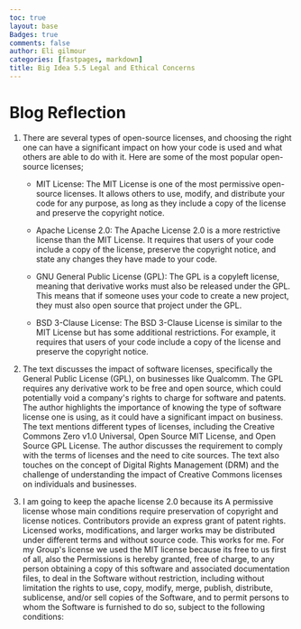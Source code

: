 ```yaml
---
toc: true
layout: base
Badges: true
comments: false
author: Eli gilmour
categories: [fastpages, markdown]
title: Big Idea 5.5 Legal and Ethical Concerns
---
```


# Blog Reflection

1. There are several types of open-source licenses, and choosing the right one can have a significant impact on how your code is used and what others are able to do with it. Here are some of the most popular open-source licenses;
    - MIT License: The MIT License is one of the most permissive open-source licenses. It allows others to use, modify, and distribute your code for any purpose, as long as they include a copy of the license and preserve the copyright notice.

    - Apache License 2.0: The Apache License 2.0 is a more restrictive license than the MIT License. It requires that users of your code include a copy of the license, preserve the copyright notice, and state any changes they have made to your code.

    - GNU General Public License (GPL): The GPL is a copyleft license, meaning that derivative works must also be released under the GPL. This means that if someone uses your code to create a new project, they must also open source that project under the GPL.

    - BSD 3-Clause License: The BSD 3-Clause License is similar to the MIT License but has some additional restrictions. For example, it requires that users of your code include a copy of the license and preserve the copyright notice.

2. The text discusses the impact of software licenses, specifically the General Public License (GPL), on businesses like Qualcomm. The GPL requires any derivative work to be free and open source, which could potentially void a company's rights to charge for software and patents. The author highlights the importance of knowing the type of software license one is using, as it could have a significant impact on business. The text mentions different types of licenses, including the Creative Commons Zero v1.0 Universal, Open Source MIT License, and Open Source GPL License. The author discusses the requirement to comply with the terms of licenses and the need to cite sources. The text also touches on the concept of Digital Rights Management (DRM) and the challenge of understanding the impact of Creative Commons licenses on individuals and businesses. 

3. I am going to keep the apache license 2.0 because its A permissive license whose main conditions require preservation of copyright and license notices. Contributors provide an express grant of patent rights. Licensed works, modifications, and larger works may be distributed under different terms and without source code. This works for me. For my Group's license we used the MIT license because its free to us first of all, also the Permissions is hereby granted, free of charge, to any person obtaining a copy of this software and associated documentation files, to deal in the Software without restriction, including without limitation the rights to use, copy, modify, merge, publish, distribute, sublicense, and/or sell copies of the Software, and to permit persons to whom the Software is furnished to do so, subject to the following conditions: